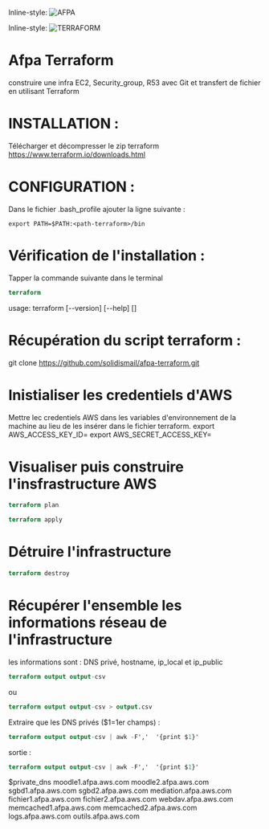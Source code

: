 Inline-style:
![AFPA](https://www.afpa.fr/afpa-theme/images/afpa/logo-afpa.png "Logo AFPA")

Inline-style:
![TERRAFORM](https://chocolatey.org/content/packageimages/terraform.0.6.16.png "Logo AFPA")



# Afpa Terraform
construire une infra EC2, Security_group, R53 avec Git et transfert de fichier en utilisant Terraform


# INSTALLATION :
Télécharger et décompresser le zip terraform
https://www.terraform.io/downloads.html

# CONFIGURATION :
Dans le fichier .bash_profile ajouter la ligne suivante :
```sell
export PATH=$PATH:<path-terraform>/bin
```

# Vérification de l'installation :
Tapper la commande suivante dans le terminal
```tf
terraform
```
usage: terraform [--version] [--help] <command> [<args>]

# Récupération du script terraform :
 git clone https://github.com/solidismail/afpa-terraform.git

# Inistialiser les credentiels d'AWS
Mettre lec credentiels AWS dans les variables d'environnement de la machine au lieu de les insérer dans le fichier terraform.
export AWS_ACCESS_KEY_ID=<votre access key>
export AWS_SECRET_ACCESS_KEY=<votre secret key>

# Visualiser puis construire l'insfrastructure AWS
```tf
terraform plan
```
```tf
terraform apply
```

# Détruire l'infrastructure
```tf
terraform destroy
```

# Récupérer l'ensemble les informations réseau de l'infrastructure
les informations sont : DNS privé, hostname, ip_local et ip_public
```tf
terraform output output-csv
```

ou
```tf
terraform output output-csv > output.csv
```

Extraire que les DNS privés ($1=1er champs) :
```tf
terraform output output-csv | awk -F','  '{print $1}'
```

sortie :
```tf
terraform output output-csv | awk -F','  '{print $1}'
```
$private_dns
 moodle1.afpa.aws.com
 moodle2.afpa.aws.com
 sgbd1.afpa.aws.com
 sgbd2.afpa.aws.com
 mediation.afpa.aws.com
 fichier1.afpa.aws.com
 fichier2.afpa.aws.com
 webdav.afpa.aws.com
 memcached1.afpa.aws.com
 memcached2.afpa.aws.com
 logs.afpa.aws.com
 outils.afpa.aws.com
